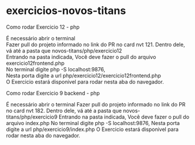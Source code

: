 # exercicios-novos-titans
Como rodar Exercicio 12 - php

É necessário abrir o terminal<br>
Fazer pull do projeto informado no link do PR no card nvt 121. Dentro dele, vá até a pasta que  novos-titans/php/exercicio12<br>
Entrando na pasta indicada, Você deve fazer o pull do arquivo exercicio12frontend.php<br>
No terminal digite php -S localhost:9876, <br>
Nesta porta digite a url php/exercicio12/exercicio12frontend.php<br>
O Exercicio estará disponivel para rodar nesta aba do navegador.<br>

Como rodar Exercicio 9 backend - php

É necessário abrir o terminal
Fazer pull do projeto informado no link do PR no card nvt 182. Dentro dele, vá até a pasta que novos-titans/php/exercicio9
Entrando na pasta indicada, Você deve fazer o pull do arquivo index.php
No terminal digite php -S localhost:9876,
Nesta porta digite a url php/exercicio9/index.php
O Exercicio estará disponivel para rodar nesta aba do navegador.
